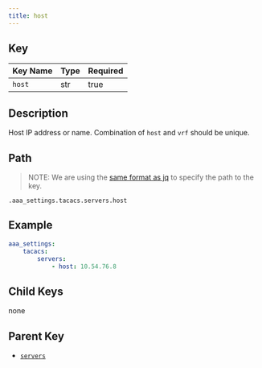 ```yaml
---
title: host
---
```


## Key

Key Name | Type | Required
---------|------|---------
`host` | str | true

## Description

Host IP address or name.
Combination of `host` and `vrf` should be unique.

## Path

> NOTE: We are using the [same format as jq](https://jqlang.org/) to specify the path to the key.

`.aaa_settings.tacacs.servers.host`

## Example

```yaml
aaa_settings:
    tacacs:
        servers:
            - host: 10.54.76.8
```

## Child Keys

none

## Parent Key

- [`servers`](../servers.md)
